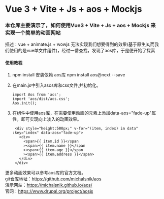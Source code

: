 # Vue 3 + Vite + Js + aos + Mockjs

### 本仓库主要演示了，如何使用Vue3 + Vite + Js + aos + Mockjs 来实现一个简单的动画网站  
描述：vue + animate.js + wowjs 无法实现我们想要得到的效果(基于原生js,而我们使用的是vue单文件组件)，经过一番查找，发现了aos库，于是便开始了探索

#### 使用教程  

1. npm install 安装依赖 aos库  npm install aos@next --save  
2. 在main.js中引入asos库和css文件,并初始化。

   ```
   import Aos from 'aos';
   import 'aos/dist/aos.css';
   Aos.init();
    ```

3. 在组件中使用aos库，在需要使用动画的元素上添加data-aos="fade-up"属性，即可实现向上淡入的动画效果。

   ```
    <div style="height:500px;" v-for="(item, index) in data" :key="index" data-aos="fade-up">
      <div>
        <span>{{ item.id }}</span
        ><span>{{ item.name }}</span
        ><span>{{ item.age }}</span
        ><span>{{ item.address }}</span>
      </div>
    </div>
   ```

更多动画效果可以参考aos库的官方文档。  
git仓库地址：https://github.com/michalsnik/aos   
演示网站：https://michalsnik.github.io/aos/  
官网：https://www.drupal.org/project/aosjs
